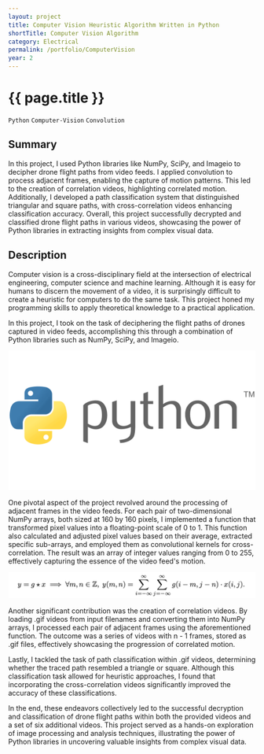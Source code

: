 ```yaml
---
layout: project
title: Computer Vision Heuristic Algorithm Written in Python
shortTitle: Computer Vision Algorithm
category: Electrical
permalink: /portfolio/ComputerVision
year: 2
---
```



# {{ page.title }}

`Python` `Computer-Vision` `Convolution`

## Summary

In this project, I used Python libraries like NumPy, SciPy, and Imageio to decipher drone flight paths from video feeds. I applied convolution to process adjacent frames, enabling the capture of motion patterns. This led to the creation of correlation videos, highlighting correlated motion. Additionally, I developed a path classification system that distinguished triangular and square paths, with cross-correlation videos enhancing classification accuracy. Overall, this project successfully decrypted and classified drone flight paths in various videos, showcasing the power of Python libraries in extracting insights from complex visual data.

## Description

Computer vision is a cross-disciplinary field at the intersection of electrical engineering, computer science and machine learning. Although it is easy for humans to discern the movement of a video, it is surprisingly difficult to create a heuristic for computers to do the same task. This project honed my programming skills to apply theoretical knowledge to a practical application.

In this project, I took on the task of deciphering the flight paths of drones captured in video feeds, accomplishing this through a combination of Python libraries such as NumPy, SciPy, and Imageio.

![Python Logo](/assets/images/ComputerVision/pythonLogo.png)

One pivotal aspect of the project revolved around the processing of adjacent frames in the video feeds. For each pair of two-dimensional NumPy arrays, both sized at 160 by 160 pixels, I implemented a function that transformed pixel values into a floating-point scale of 0 to 1. This function also calculated and adjusted pixel values based on their average, extracted specific sub-arrays, and employed them as convolutional kernels for cross-correlation. The result was an array of integer values ranging from 0 to 255, effectively capturing the essence of the video feed's motion.

![Cross-Correlation](/assets/images/ComputerVision/cross-correlation.png)

Another significant contribution was the creation of correlation videos. By loading .gif videos from input filenames and converting them into NumPy arrays, I processed each pair of adjacent frames using the aforementioned function. The outcome was a series of videos with n - 1 frames, stored as .gif files, effectively showcasing the progression of correlated motion.

Lastly, I tackled the task of path classification within .gif videos, determining whether the traced path resembled a triangle or square. Although this classification task allowed for heuristic approaches, I found that incorporating the cross-correlation videos significantly improved the accuracy of these classifications.

In the end, these endeavors collectively led to the successful decryption and classification of drone flight paths within both the provided videos and a set of six additional videos. This project served as a hands-on exploration of image processing and analysis techniques, illustrating the power of Python libraries in uncovering valuable insights from complex visual data.